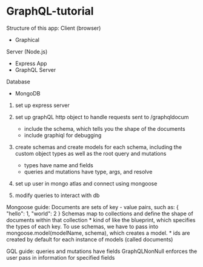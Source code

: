 # GraphQL-tutorial

Structure of this app:
Client (browser)
- Graphical

Server (Node.js)
- Express App
- GraphQL Server

Database
- MongoDB

1. set up express server
2. set up graphQL http object to handle requests sent to /graphqldocum
    * include the schema, which tells you the shape of the documents
    * include graphiql for debugging

3. create schemas and create models for each schema, including the custom object types as well as the root query and mutations
    * types have name and fields
    * queries and mutations have type, args, and resolve
4. set up user in mongo atlas and connect using mongoose
5. modify queries to interact with db

Mongoose guide:
Documents are sets of key - value pairs, such as: { "hello": 1, "world": 2 }
Schemas map to collections and define the shape of documents within that collection 
    * kind of like the blueprint, which specifies the types of each key. 
To use schemas, we have to pass into mongoose.model(modelName, schema), 
    which creates a model.
    * ids are created by default for each instance of models (called documents)

GQL guide:
queries and mutations have fields
GraphQLNonNull enforces the user pass in information for specified fields